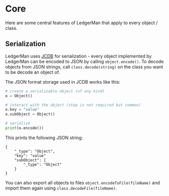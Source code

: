 # Core

Here are some central features of LedgerMan that apply to every object / class.

## Serialization

LedgerMan uses [JCDB](https://github.com/glastrading/jcdb) for serialization - every object implemented by LedgerMan can be encoded to JSON by calling `object.encode()`. To decode objects from JSON strings, call `class.decode(string)` on the class you want to be decode an object of.

The JSON format storage used in JCDB works like this:

```python
# create a serializable object (of any kind)
o = Object()

# interact with the object (step is not required but common)
o.key = "value"
o.subObject = Object()

# serialize
print(o.encode())
```

This prints the following JSON string:

```
{
	"_type": "Object",
    "key": "value"
    "subObject": {
    	"_type": "Object"
    }
}
```

You can also export all objects to files `object.encodeToFile(fileName)` and import them again using `class.decodeFile(fileName)`.
